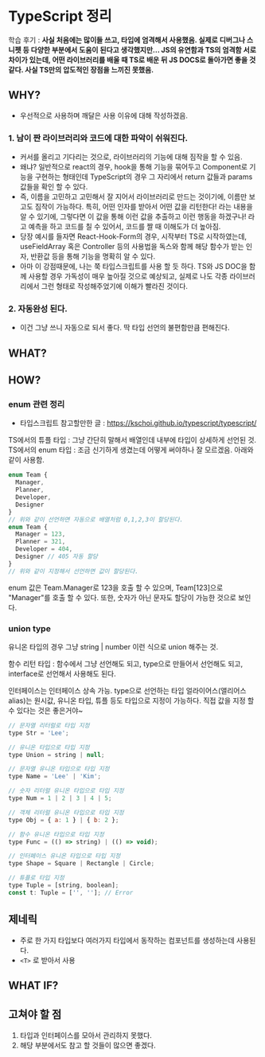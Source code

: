 # TypeScript 정리

학습 후기 : **사실 처음에는 많이들 쓰고, 타입에 엄격해서 사용했음. 실제로 디버그나 스니펫 등 다양한 부분에서 도움이 된다고 생각했지만... JS의 유연함과 TS의 엄격함 서로 차이가 있는데, 어떤 라이브러리를 배울 때 TS로 배운 뒤 JS DOCS로 돌아가면 좋을 것 같다. 사실 TS만의 압도적인 장점을 느끼진 못했음.**

## WHY?

- 우선적으로 사용하며 깨달은 사용 이유에 대해 작성하겠음.

### 1. 남이 짠 라이브러리와 코드에 대한 파악이 쉬워진다.

- 커서를 올리고 기다리는 것으로, 라이브러리의 기능에 대해 짐작을 할 수 있음.
- 왜냐? 일반적으로 react의 경우, hook을 통해 기능을 묶어두고 Component로 기능을 구현하는 형태인데 TypeScript의 경우 그 자리에서 return 값들과 params 값들을 확인 할 수 있다.
- 즉, 이름을 고민하고 고민해서 잘 지어서 라이브러리로 만드는 것이기에, 이름만 보고도 짐작이 가능하다. 특히, 어떤 인자를 받아서 어떤 값을 리턴한다! 라는 내용을 알 수 있기에, 그렇다면 이 값을 통해 이런 값을 추출하고 이런 행동을 하겠구나! 라고 예측을 하고 코드를 칠 수 있어서, 코드를 짤 때 이해도가 더 높아짐.
- 당장 예시를 들자면 React-Hook-Form의 경우, 시작부터 TS로 시작하였는데, useFieldArray 혹은 Controller 등의 사용법을 독스와 함께 해당 함수가 받는 인자, 반환값 등을 통해 기능을 명확히 알 수 있다.
- 아마 이 강점때문에, 나는 쭉 타입스크립트를 사용 할 듯 하다. TS와 JS DOC을 함께 사용할 경우 가독성이 매우 높아질 것으로 예상되고, 실제로 나도 각종 라이브러리에서 그런 형태로 작성해주었기에 이해가 빨라진 것이다.

### 2. 자동완성 된다.

- 이건 그냥 쓰니 자동으로 되서 좋다. 딱 타입 선언의 불편함만큼 편해진다.

## WHAT?

## HOW?

### enum 관련 정리

- 타입스크립트 참고할만한 글 : https://kschoi.github.io/typescript/typescript/

TS에서의 튜플 타입 : 그냥 간단히 말해서 배열인데 내부에 타입이 상세하게 선언된 것.
TS에서의 enum 타입 : 조금 신기하게 생겼는데 어떻게 써야하나 잘 모르겠음. 아래와 같이 사용함.

```js
enum Team {
  Manager,
  Planner,
  Developer,
  Designer
}
// 위와 같이 선언하면 자동으로 배열처럼 0,1,2,3이 할당된다.
enum Team {
  Manager = 123,
  Planner = 321,
  Developer = 404,
  Designer // 405 자동 할당
}
// 위와 같이 지정해서 선언하면 값이 할당된다.
```

enum 값은 Team.Manager로 123을 호출 할 수 있으며, Team[123]으로 "Manager"를 호출 할 수 있다.
또한, 숫자가 아닌 문자도 할당이 가능한 것으로 보인다.

### union type

유니온 타입의 경우 그냥 string | number 이런 식으로 union 해주는 것.

함수 리턴 타입 : 함수에서 그냥 선언해도 되고, type으로 만들어서 선언해도 되고, interface로 선언해서 사용해도 된다.

인터페이스는 인터페이스 상속 가능.
type으로 선언하는 타입 얼라이어스(앨리어스 alias)는 원시값, 유니온 타입, 튜플 등도 타입으로 지정이 가능하다. 직접 값을 지정 할 수 있다는 것은 좋은거야~

```js
// 문자열 리터럴로 타입 지정
type Str = 'Lee';

// 유니온 타입으로 타입 지정
type Union = string | null;

// 문자열 유니온 타입으로 타입 지정
type Name = 'Lee' | 'Kim';

// 숫자 리터럴 유니온 타입으로 타입 지정
type Num = 1 | 2 | 3 | 4 | 5;

// 객체 리터럴 유니온 타입으로 타입 지정
type Obj = { a: 1 } | { b: 2 };

// 함수 유니온 타입으로 타입 지정
type Func = (() => string) | (() => void);

// 인터페이스 유니온 타입으로 타입 지정
type Shape = Square | Rectangle | Circle;

// 튜플로 타입 지정
type Tuple = [string, boolean];
const t: Tuple = ['', '']; // Error
```

## 제네릭

- 주로 한 가지 타입보다 여러가지 타입에서 동작하는 컴포넌트를 생성하는데 사용된다.
- `<T>` 로 받아서 사용

## WHAT IF?

## 고쳐야 할 점

1. 타입과 인터페이스를 모아서 관리하지 못했다.
2. 해당 부분에서도 참고 할 것들이 많으면 좋겠다.
